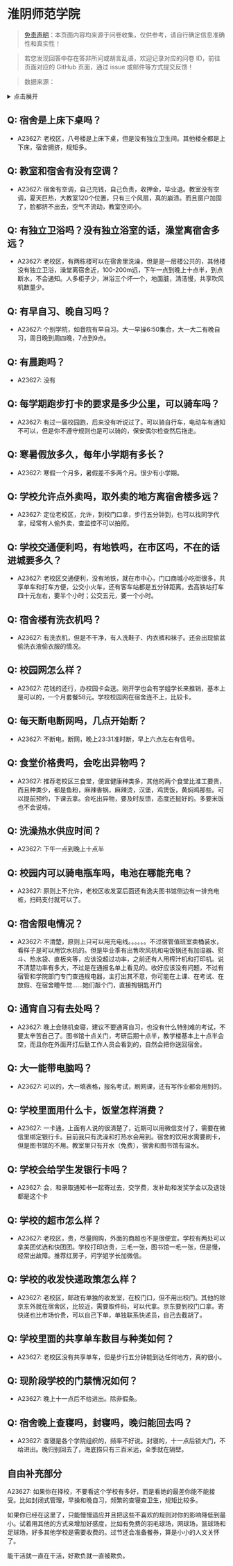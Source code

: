 # 淮阴师范学院

> [免责声明](https://colleges.chat/#_3)：本页面内容均来源于问卷收集，仅供参考，请自行确定信息准确性和真实性！

> 若您发现回答中存在答非所问或胡言乱语，欢迎记录对应的问卷 ID，前往页面对应的 GitHub 页面，通过 issue 或邮件等方式提交反馈！

> 数据来源：

<details><summary>点击展开</summary>
<ul>
<li>A23627: 匿名 (2024 年 06 月)</li>
</ul>
</details>

## Q: 宿舍是上床下桌吗？

- A23627: 老校区，八号楼是上床下桌，但是没有独立卫生间。其他楼全都是上下床，宿舍拥挤，规矩多。

## Q: 教室和宿舍有没有空调？

- A23627: 宿舍有空调，自己充钱，自己负责，收押金，毕业退。教室没有空调，夏天巨热，大教室120个位置，只有三个风扇，真的崩溃。而且窗户加固了，脸都挤不出去，空气不流动，教室空间小。

## Q: 有独立卫浴吗？没有独立浴室的话，澡堂离宿舍多远？

- A23627: 老校区，有两栋楼可以在宿舍里洗澡，但是是一层楼公共的，其他楼没有独立卫浴，澡堂离宿舍近，100-200m远，下午一点到晚上十点半，到点断水，不会通知。人多柜子少，淋浴三个坏一个，地面脏，清洁慢，共享吹风机数量少。

## Q: 有早自习、晚自习吗？

- A23627: 个别学院，如音院有早自习。大一早操6:50集合，大一大二有晚自习，周日晚到周四晚，7点到9点。

## Q: 有晨跑吗？

- A23627: 没有

## Q: 每学期跑步打卡的要求是多少公里，可以骑车吗？

- A23627: 有过一届校园跑，后来没有听说过了。可以骑自行车，电动车有通知不可以，但是你不遵守规则也是可以骑的，保安偶尔检查然后拖走。

## Q: 寒暑假放多久，每年小学期有多长？

- A23627: 寒假一个月多，暑假差不多两个月。很少有小学期。

## Q: 学校允许点外卖吗，取外卖的地方离宿舍楼多远？

- A23627: 定位老校区，允许，到校门口拿，步行五分钟到，也可以找同学代拿，经常有人偷外卖，查监控不可以拍照。

## Q: 学校交通便利吗，有地铁吗，在市区吗，不在的话进城要多久？

- A23627: 老校区交通便利，没有地铁，就在市中心，门口商城小吃街很多，共享单车和打车方便，公交小火车，还有客车站都是五分钟距离。去高铁站打车四十元左右，要半个小时；公交五元，要一个小时。

## Q: 宿舍楼有洗衣机吗？

- A23627: 有洗衣机，但是不干净，有人洗鞋子、内衣裤和袜子。还会出现偷盆偷洗衣液偷衣服的情况。

## Q: 校园网怎么样？

- A23627: 花钱的还行，办校园卡会送。刚开学也会有学姐学长来推销，基本上是可以的，一个月套餐58元。学校校园网在宿舍连不上，比较卡。

## Q: 每天断电断网吗，几点开始断？

- A23627: 不断电，断网，晚上23:31准时断，早上六点左右有信号。

## Q: 食堂价格贵吗，会吃出异物吗？

- A23627: 推荐老校区三食堂，便宜健康种类多，其他的两个食堂比淮工要贵，而且种类少，都是鱼粉，麻辣香锅，麻辣烫，汉堡，鸡煲饭，黄焖鸡那些。可以提前预约，下课去拿。会吃出异物，要及时反馈，态度还挺好的。多要米饭也不会说啥。

## Q: 洗澡热水供应时间？

- A23627: 下午一点到晚上十点半

## Q: 校园内可以骑电瓶车吗，电池在哪能充电？

- A23627: 原则上不允许，老校区收发室后面还有逸夫图书馆侧边有一排充电桩，扫码支付就可以了。

## Q: 宿舍限电情况？

- A23627: 不清楚，原则上只可以用充电线。。。。。。不过宿管值班室卖桶装水，看样子是可以用饮水机的。但是毕业季有出售吹风机和电饭锅还有加湿器、熨斗、热水袋、直板夹等，应该没超过功率，之前还有人用榨汁机和打印机。说不清楚功率有多大，不过是在通报名单上看见的。收好应该没有问题，不过有宿管和学院部门专门查违规电器，主打出其不意，你可能在上课、在考试、在放假、在宿舍睡午觉……她们敲个门，直接掏钥匙开门

## Q: 通宵自习有去处吗？

- A23627: 晚上会随机查寝，建议不要通宵自习，也没有什么特别难的考试，不要太辛苦自己了。图书馆十点关门，考研后期十点半，教学楼基本上十点半会空，而且你在外面开灯后勤工作人员会看到的，自然会把你送回宿舍。

## Q: 大一能带电脑吗？

- A23627: 可以的，大一填表格，报名考试，刷网课，还有写作业都会用到的。

## Q: 学校里面用什么卡，饭堂怎样消费？

- A23627: 一卡通，上面有人说的很清楚了，近期可以用微信支付了，需要在微信里绑定银行卡。目前我只有洗澡和打热水会用到。宿舍的饮用水需要刷卡，但是图书馆的不用。教室里只有开水（免费），宿舍和图书馆有温水。

## Q: 学校会给学生发银行卡吗？

- A23627: 会，和录取通知书一起寄过去，交学费，发补助和发奖学金以及退钱都是这个卡

## Q: 学校的超市怎么样？

- A23627: 老校区，贵，尽量网购，外面的商超也不是很便宜。学校有两处可以拿美团优选和快团团。学校打印店贵，三毛一张，图书馆一毛一张，但是慢，经常出故障。推荐红房子，问学姐学长加微信。

## Q: 学校的收发快递政策怎么样？

- A23627: 老校区，邮政有单独的收发室，在校门口，但不用出校门。其他的除京东外就在宿舍区，比较近，需要取件码，可以代拿。京东要到校门口拿。寄快递也比市场价贵，可以自己下单，单独联系快递员，自己去截胡了。

## Q: 学校里面的共享单车数目与种类如何？

- A23627: 老校区没有共享单车，但是步行五分钟能到达任何地方，真的很小。

## Q: 现阶段学校的门禁情况如何？

- A23627: 晚上十一点后不给进出。除非假条。

## Q: 宿舍晚上查寝吗，封寝吗，晚归能回去吗？

- A23627: 查寝是各个学院组织的，频率不好说。封寝的，十一点后锁大门，不给进出。晚归别回去了，海底捞只有三百米远，全季就在隔壁。

## 自由补充部分

A23627: 如果你在择校，不要看这个学校有多好，而是看她的最差你能不能接受。比如封闭式管理，早操和晚自习，频繁的查寝查卫生，规矩比较多。

如果你已经在这里了，只能慢慢适应并且把这些不喜欢的规则对你的影响降低到最小。试着用其他的方式来增加好感度，比如有免费的羽毛球场，网球场，篮球场和足球场，好多其他学校是需要收费的。过节还会准备餐券，算是小小的人文关怀了。

能干活就一直在干活，好欺负就一直被欺负。